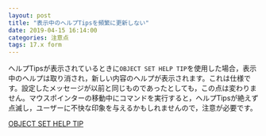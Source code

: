 ```yaml
---
layout: post
title: "表示中のヘルプTipsを頻繁に更新しない"
date: 2019-04-15 16:14:00
categories: 注意点
tags: 17.x form
---
```


ヘルプTipsが表示されているときに``OBJECT SET HELP TIP``を使用した場合，表示中のヘルプは取り消され，新しい内容のヘルプが表示されます。これは仕様です。設定したメッセージが以前と同じものであったとしても，この点は変わりません。マウスポインターの移動中にコマンドを実行すると，ヘルプTipsが絶えず点滅し，ユーザーに不快な印象を与えるかもしれませんので，注意が必要です。

<i class="fa fa-external-link" aria-hidden="true"></i> [OBJECT SET HELP TIP](https://doc.4d.com/4Dv17/4D/17.1/OBJECT-SET-HELP-TIP.301-4179220.ja.html)
